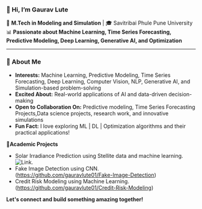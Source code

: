 ### 👋 Hi, I’m Gaurav Lute 


🔬 **M.Tech in Modeling and Simulation** | 🎓 Savitribai Phule Pune University  
📊 **Passionate about Machine Learning, Time Series Forecasting, Predictive Modeling, Deep Learning, Generative AI, and Optimization**  

---
### 🚀 About Me  

- **Interests:** Machine Learning, Predictive Modeling, Time Series Forecasting, Deep Learning, Computer Vision, NLP, Generative AI, and Simulation-based problem-solving    
- **Excited About:** Real-world applications of AI and data-driven decision-making  
- **Open to Collaboration On:** Predictive modeling, Time Series Forecasting Projects,Data science projects, research work, and innovative simulations  
- **Fun Fact:** I love exploring ML | DL | Optimization algorithms and their practical applications!  

🤖**Academic Projects**
- Solar Irradiance Prediction using Stellite data and machine learning.![Link](https://github.com/gauravlute01/Solar-irradiance-Prediction-Using-Satellite-Data-and-Machine-Learning.).
- Fake Image Detection using CNN.(https://github.com/gauravlute01/Fake-Image-Detection)
- Credit Risk Modeling using Machine Learning.(https://github.com/gauravlute01/Credit-Risk-Modeling)
  
**Let's connect and build something amazing together!** 
